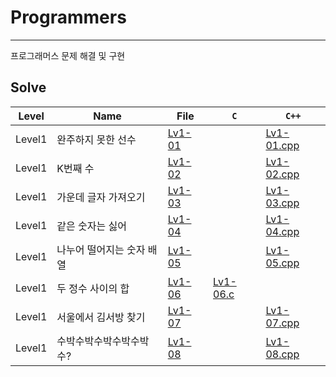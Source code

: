 # Programmers
---

프로그래머스 문제 해결 및 구현

## Solve

| <center>Level</center> | <center>Name</center>   | <center> File </center> | <center> ```C``` </center> |<center> ```C++``` </center> |
| :------------- | :------------- | :------------- | :------------- | :------------- | 
| Level1      | 완주하지 못한 선수     |  [Lv1-01](./LEVEL%201/완주하지%20못한%20선수)      |       |  [Lv1-01.cpp](./LEVEL%201/완주하지%20못한%20선수/Lv-01.cpp)      |
| Level1      | K번째 수     |  [Lv1-02](./LEVEL%201/K번째%20수)      |       |  [Lv1-02.cpp](./LEVEL%201/K번째%20수/Lv1-02.cpp)      |     
| Level1      | 가운데 글자 가져오기     |  [Lv1-03](./LEVEL%201/가운데%20글자%20가져오기)      |       |  [Lv1-03.cpp](./LEVEL%201/가운데%20글자%20가져오기/Lv1-03.cpp)      |       
| Level1      | 같은 숫자는 싫어     |  [Lv1-04](./LEVEL%201/같은%20숫자는%20싫어)      |       |  [Lv1-04.cpp](./LEVEL%201/같은%20숫자는%20싫어/Lv1-04.cpp)      |
| Level1      | 나누어 떨어지는 숫자 배열     |  [Lv1-05](./LEVEL%201/나누어%20떨어지는%20숫자%20배열)      |       |  [Lv1-05.cpp](./LEVEL%201/나누어%20떨어지는%20숫자%20배열/Lv1-05.cpp)      |
| Level1      | 두 정수 사이의 합     |  [Lv1-06](./LEVEL%201/두%20정수%20사이의%20합)      |  [Lv1-06.c](./LEVEL%201/두%20정수%20사이의%20합/Lv1-06.c)      |       |
| Level1      | 서울에서 김서방 찾기     |  [Lv1-07](./LEVEL%201/서울에서%20김서방%20찾기)      |       |  [Lv1-07.cpp](./LEVEL%201/서울에서%20김서방%20찾기/Lv1-07.cpp)      |
| Level1      | 수박수박수박수박수박수?     |  [Lv1-08](./LEVEL%201/수박수박수박수박수박수)      |       |  [Lv1-08.cpp](./LEVEL%201/수박수박수박수박수박수/Lv1-08.cpp)      |
